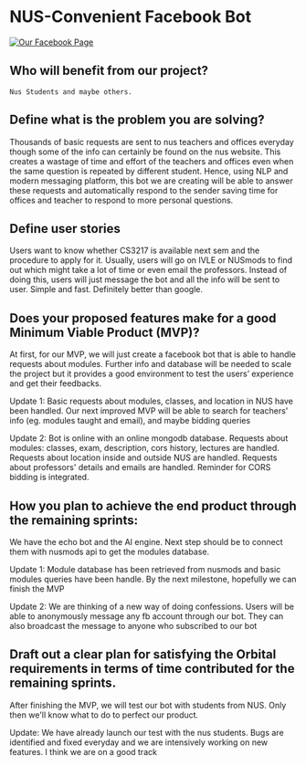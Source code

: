 # NUS-Convenient Facebook Bot
[![Our Facebook Page](http://1.bp.blogspot.com/-8HRjfKK-isU/T2TsOxi-PqI/AAAAAAAABZ0/vrhtQz80Fzs/s200/how+to+add+facebook+like+button+for+blogger+just+under+below+blogger+blogspot+titles.jpg)](https://www.facebook.com/nusfunbot)


## Who will benefit from our project?
```
Nus Students and maybe others.
```

## Define what is the problem you are solving?
Thousands of basic requests are sent to nus teachers and offices everyday though some of the info can certainly be found on the nus website. This creates a wastage of time and effort of the teachers and offices even when the same question is repeated by different student. Hence, using NLP and modern messaging platform, this bot we are creating will be able to answer these requests and automatically respond to the sender saving time for offices and teacher to respond to more personal questions.

## Define user stories
Users want to know whether CS3217 is available next sem and the procedure to apply for it. Usually, users will go on IVLE or NUSmods to find out which might take a lot of time or even email the professors. Instead of doing this, users will just message the bot and all the info will be sent to user. Simple and fast. Definitely better than google.

## Does your proposed features make for a good Minimum Viable Product (MVP)?
At first, for our MVP, we will just create a facebook bot that is able to handle requests about modules. Further info and database will be needed to scale the project but it provides a good environment to test the users’ experience and get their feedbacks.

Update 1: Basic requests about modules, classes, and location in NUS have been handled. Our next improved MVP will be able to search for teachers' info (eg. modules taught and email), and maybe bidding queries

Update 2: Bot is online with an online mongodb database.
          Requests about modules: classes, exam, description, cors history, lectures are handled.
          Requests about location inside and outside NUS are handled.
          Requests about professors' details and emails are handled.
          Reminder for CORS bidding is integrated.

## How you plan to achieve the end product through the remaining sprints:
We have the echo bot and the AI engine. Next step should be to connect them with nusmods api to get the modules database.

Update 1: Module database has been retrieved from nusmods and basic modules queries have been handle. By the next milestone, hopefully we can finish the MVP

Update 2: We are thinking of a new way of doing confessions. Users will be able to anonymously message any fb account through our bot. They can also broadcast the message to anyone who subscribed to our bot
## Draft out a clear plan for satisfying the Orbital requirements in terms of time contributed for the remaining sprints.
After finishing the MVP, we will test our bot with students from NUS. Only then we'll know what to do to perfect our product.

Update: We have already launch our test with the nus students. Bugs are identified and fixed everyday and we are intensively working on new features. I think we are on a good track



